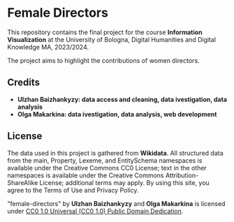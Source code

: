 # Female Directors

This repository contains the final project for the course **Information Visualization** at the University of Bologna, Digital Humanities and Digital Knowledge MA, 2023/2024.

The project aims to highlight the contributions of women directors. 

## Credits
- **Ulzhan Baizhankyzy: data access and cleaning, data ivestigation, data analysis**
- **Olga Makarkina: data ivestigation, data analysis, web development**

## License
The data used in this project is gathered from **Wikidata**. All structured data from the main, Property, Lexeme, and EntitySchema namespaces is available under the Creative Commons CC0 License; text in the other namespaces is available under the Creative Commons Attribution-ShareAlike License; additional terms may apply. By using this site, you agree to the Terms of Use and Privacy Policy.

"female-directors" by **Ulzhan Baizhankyzy** and **Olga Makarkina** is licensed under [CC0 1.0 Universal (CC0 1.0) Public Domain Dedication](https://creativecommons.org/publicdomain/zero/1.0/).
